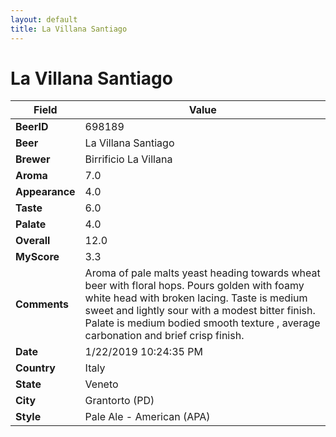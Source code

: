 ```yaml
---
layout: default
title: La Villana Santiago
---
```


# La Villana Santiago

| Field         | Value     |
|---------------|-----------|
| **BeerID** | 698189 |
| **Beer** | La Villana Santiago |
| **Brewer** | Birrificio La Villana |
| **Aroma** | 7.0 |
| **Appearance** | 4.0 |
| **Taste** | 6.0 |
| **Palate** | 4.0 |
| **Overall** | 12.0 |
| **MyScore** | 3.3 |
| **Comments** | Aroma of pale malts yeast heading towards wheat beer with floral hops. Pours golden with foamy white head with broken lacing. Taste is medium sweet and lightly sour with a modest bitter finish. Palate is medium bodied smooth texture , average carbonation and brief crisp finish. |
| **Date** | 1/22/2019 10:24:35 PM |
| **Country** | Italy |
| **State** | Veneto |
| **City** | Grantorto &#40;PD&#41; |
| **Style** | Pale Ale - American (APA) |

